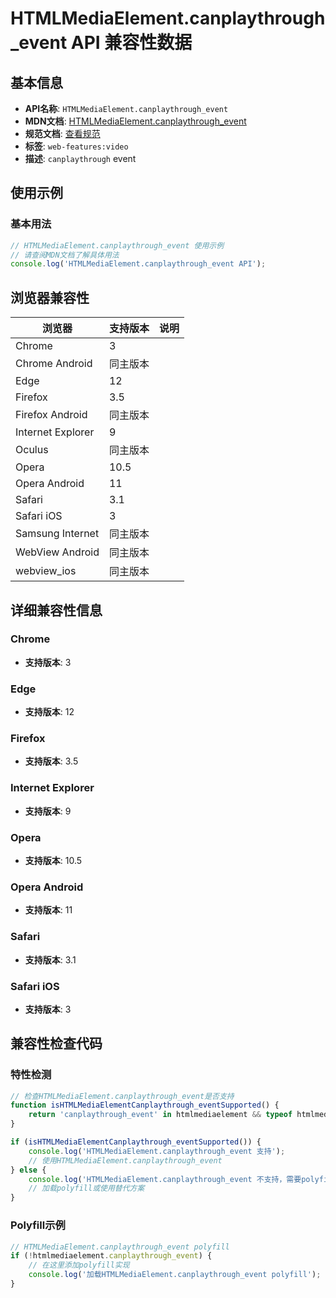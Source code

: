 # HTMLMediaElement.canplaythrough_event API 兼容性数据

## 基本信息

- **API名称**: `HTMLMediaElement.canplaythrough_event`
- **MDN文档**: [HTMLMediaElement.canplaythrough_event](https://developer.mozilla.org/docs/Web/API/HTMLMediaElement/canplaythrough_event)
- **规范文档**: [查看规范](https://html.spec.whatwg.org/multipage/media.html#event-media-canplaythrough,https://html.spec.whatwg.org/multipage/webappapis.html#handler-oncanplaythrough)
- **标签**: `web-features:video`
- **描述**: `canplaythrough` event

## 使用示例

### 基本用法

```javascript
// HTMLMediaElement.canplaythrough_event 使用示例
// 请查阅MDN文档了解具体用法
console.log('HTMLMediaElement.canplaythrough_event API');
```

## 浏览器兼容性

| 浏览器 | 支持版本 | 说明 |
|--------|----------|------|
| Chrome | 3 |  |
| Chrome Android | 同主版本 |  |
| Edge | 12 |  |
| Firefox | 3.5 |  |
| Firefox Android | 同主版本 |  |
| Internet Explorer | 9 |  |
| Oculus | 同主版本 |  |
| Opera | 10.5 |  |
| Opera Android | 11 |  |
| Safari | 3.1 |  |
| Safari iOS | 3 |  |
| Samsung Internet | 同主版本 |  |
| WebView Android | 同主版本 |  |
| webview_ios | 同主版本 |  |

## 详细兼容性信息

### Chrome

- **支持版本**: 3

### Edge

- **支持版本**: 12

### Firefox

- **支持版本**: 3.5

### Internet Explorer

- **支持版本**: 9

### Opera

- **支持版本**: 10.5

### Opera Android

- **支持版本**: 11

### Safari

- **支持版本**: 3.1

### Safari iOS

- **支持版本**: 3

## 兼容性检查代码

### 特性检测

```javascript
// 检查HTMLMediaElement.canplaythrough_event是否支持
function isHTMLMediaElementCanplaythrough_eventSupported() {
    return 'canplaythrough_event' in htmlmediaelement && typeof htmlmediaelement.canplaythrough_event === 'function';
}

if (isHTMLMediaElementCanplaythrough_eventSupported()) {
    console.log('HTMLMediaElement.canplaythrough_event 支持');
    // 使用HTMLMediaElement.canplaythrough_event
} else {
    console.log('HTMLMediaElement.canplaythrough_event 不支持，需要polyfill');
    // 加载polyfill或使用替代方案
}
```

### Polyfill示例

```javascript
// HTMLMediaElement.canplaythrough_event polyfill
if (!htmlmediaelement.canplaythrough_event) {
    // 在这里添加polyfill实现
    console.log('加载HTMLMediaElement.canplaythrough_event polyfill');
}
```

